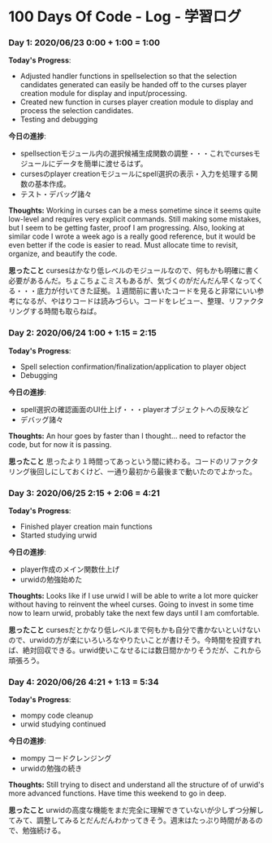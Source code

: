 # 100 Days Of Code - Log - 学習ログ
### Day 1: 2020/06/23 0:00 + 1:00 = 1:00

**Today's Progress**:
- Adjusted handler functions in spellselection so that the selection candidates generated can easily be handed off to the curses player creation module for display and input/processing.
- Created new function in curses player creation module to display and process the selection candidates.
- Testing and debugging

**今日の進捗**:
- spellsectionモジュール内の選択候補生成関数の調整・・・これでcursesモジュールにデータを簡単に渡せるはず。
- cursesのplayer creationモジュールにspell選択の表示・入力を処理する関数の基本作成。
- テスト・デバッグ諸々

**Thoughts:**
Working in curses can be a mess sometime since it seems quite low-level and requires very explicit commands. Still making some mistakes, but I seem to be getting faster, proof I am progressing. Also, looking at similar code I wrote a week ago is a really good reference, but it would be even better if the code is easier to read. Must allocate time to revisit, organize, and beautify the code.

**思ったこと**
cursesはかなり低レベルのモジュールなので、何もかも明確に書く必要があるんだ。ちょこちょこミスもあるが、気づくのがだんだん早くなってくる・・・底力が付いてきた証拠。１週間前に書いたコードを見ると非常にいい参考になるが、やはりコードは読みづらい。コードをレビュー、整理、リファクタリングする時間も取らねば。

### Day 2: 2020/06/24 1:00 + 1:15 = 2:15

**Today's Progress**:
- Spell selection confirmation/finalization/application to player object
- Debugging

**今日の進捗**:
- spell選択の確認画面のUI仕上げ・・・playerオブジェクトへの反映など
- デバッグ諸々

**Thoughts:**
An hour goes by faster than I thought... need to refactor the code, but for now it is passing.

**思ったこと**
思ったより１時間ってあっという間に終わる。コードのリファクタリング後回しにしておくけど、一通り最初から最後まで動いたのでよかった。

### Day 3: 2020/06/25 2:15 + 2:06 = 4:21

**Today's Progress**:
- Finished player creation main functions
- Started studying urwid

**今日の進捗**:
- player作成のメイン関数仕上げ
- urwidの勉強始めた

**Thoughts:**
Looks like if I use urwid I will be able to write a lot more quicker without having to reinvent the wheel curses. Going to invest in some time now to learn urwid, probably take the next few days until I am comfortable.

**思ったこと**
cursesだとかなり低レベルまで何もかも自分で書かないといけないので、urwidの方が楽にいろいろなやりたいことが書けそう。今時間を投資すれば、絶対回収できる。urwid使いこなせるには数日間かかりそうだが、これから頑張ろう。

### Day 4: 2020/06/26 4:21 + 1:13 = 5:34

**Today's Progress**:
- mompy code cleanup
- urwid studying continued

**今日の進捗**:
- mompy コードクレンジング
- urwidの勉強の続き

**Thoughts:**
Still trying to disect and understand all the structure of of urwid's more advanced functions. Have time this weekend to go in deep.

**思ったこと**
urwidの高度な機能をまだ完全に理解できていないが少しずつ分解してみて、調整してみるとだんだんわかってきそう。週末はたっぷり時間があるので、勉強続ける。